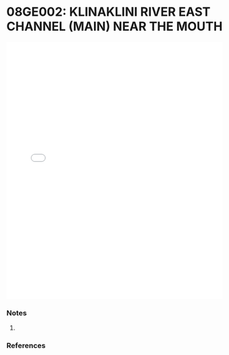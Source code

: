 # 08GE002: KLINAKLINI RIVER EAST CHANNEL (MAIN) NEAR THE MOUTH

<iframe src="/distribution_estimation/_static/stations/08GE002_fdc.html" width="100%" height="600" frameborder="0"></iframe>

### Notes
1. 

### References

